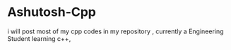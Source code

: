 # Ashutosh-Cpp
i will post most of my cpp codes in my repository , currently a Engineering Student learning c++, 
